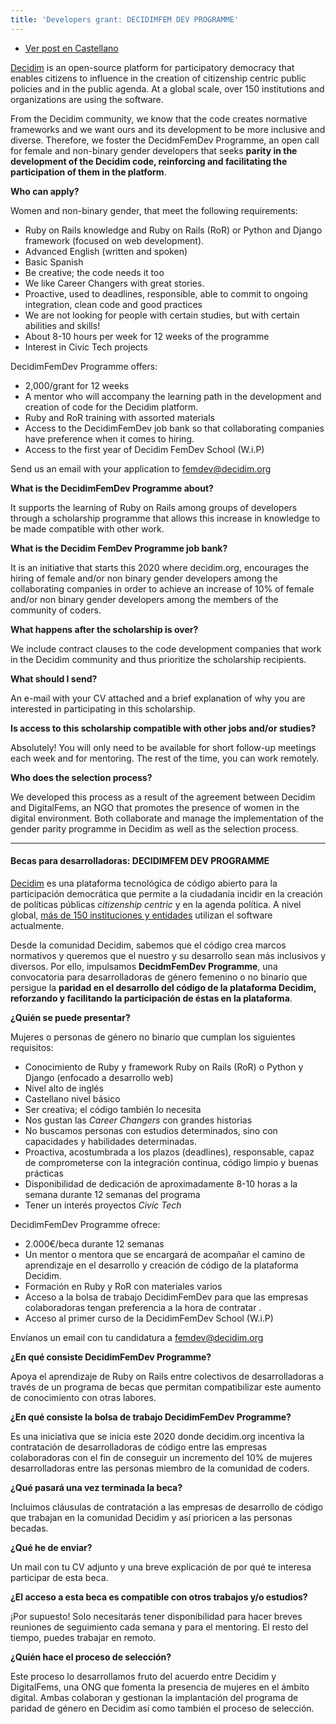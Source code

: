 ```yaml
---
title: 'Developers grant: DECIDIMFEM DEV PROGRAMME'
---
```


* [Ver post en Castellano](/blog/2020-02-06-developers-grant-decidimfem-dev-programme/#cast)

[Decidim](https://decidim.org/) is an open-source platform for participatory democracy that enables citizens to influence in the creation of citizenship centric public policies and in the public agenda. At a global scale, over 150 institutions and organizations are using the software.

From the Decidim community, we know that the code creates normative frameworks and we want ours and its development to be more inclusive and diverse. Therefore, we foster the DecidmFemDev Programme, an open call for female and non-binary gender developers that seeks **parity in the development of the Decidim code, reinforcing and facilitating the participation of them in the platform**.

**Who can apply?**

Women and non-binary gender, that meet the following requirements:

* Ruby on Rails knowledge and Ruby on Rails (RoR) or Python and Django framework (focused on web development).
* Advanced English (written and spoken)
* Basic Spanish
* Be creative; the code needs it too
* We like Career Changers with great stories.
* Proactive, used to deadlines, responsible, able to commit to ongoing integration, clean code and good practices
* We are not looking for people with certain studies, but with certain abilities and skills!
* About 8-10 hours per week for 12 weeks of the programme
* Interest in Civic Tech projects

DecidimFemDev Programme offers:

* 2,000/grant for 12 weeks
* A mentor who will accompany the learning path in the development and creation of code for the Decidim platform.
* Ruby and RoR training with assorted materials
* Access to the DecidimFemDev job bank so that collaborating companies have preference when it comes to hiring.
* Access to the first year of Decidim FemDev School (W.i.P)

Send us an email with your application to [femdev@decidim.org](mailto:femdev@decidim.org)

**What is the DecidimFemDev Programme about?**

It supports the learning of Ruby on Rails among groups of developers through a scholarship programme that allows this increase in knowledge to be made compatible with other work.

**What is the Decidim FemDev Programme job bank?**

It is an initiative that starts this 2020 where decidim.org, encourages the hiring of female and/or non binary gender developers among the collaborating companies in order to achieve an increase of 10% of female and/or non binary gender developers among the members of the community of coders.

**What happens after the scholarship is over?**

We include contract clauses to the code development companies that work in the Decidim community and thus prioritize the scholarship recipients.

**What should I send?**

An e-mail with your CV attached and a brief explanation of why you are interested in participating in this scholarship.

**Is access to this scholarship compatible with other jobs and/or studies?**

Absolutely! You will only need to be available for short follow-up meetings each week and for mentoring. The rest of the time, you can work remotely.

**Who does the selection process?**

We developed this process as a result of the agreement between Decidim and DigitalFems, an NGO that promotes the presence of women in the digital environment. Both collaborate and manage the implementation of the gender parity programme in Decidim as well as the selection process.

---

#### <a name="cast"></a> Becas para desarrolladoras: DECIDIMFEM DEV PROGRAMME

[Decidim](https://decidim.org/) es una plataforma tecnológica de código abierto para la participación democrática que permite a la ciudadanía incidir en la creación de políticas públicas *citizenship centric* y en la agenda política. A nivel global, [más de 150 instituciones y entidades](https://decidim.org/usedby/) utilizan el software actualmente.

Desde la comunidad Decidim, sabemos que el código crea marcos normativos y queremos que el nuestro y su desarrollo sean más inclusivos y diversos. Por ello, impulsamos **DecidmFemDev Programme**, una convocatoria para desarrolladoras de género femenino o no binario que persigue la **paridad en el desarrollo del código de la plataforma Decidim, reforzando y facilitando la participación de éstas en la plataforma**.

**¿Quién se puede presentar?**

Mujeres o personas de género no binario que cumplan los siguientes requisitos:

* Conocimiento de Ruby y framework Ruby on Rails (RoR) o Python y Django (enfocado a desarrollo web)
* Nivel alto de inglés
* Castellano nivel básico
* Ser creativa; el código también lo necesita
* Nos gustan las *Career Changers* con grandes historias
* No buscamos personas con estudios determinados, sino con capacidades y habilidades determinadas.
* Proactiva, acostumbrada a los plazos (deadlines), responsable, capaz de comprometerse con la integración continua, código limpio y buenas prácticas
* Disponibilidad de dedicación de aproximadamente 8-10 horas a la semana durante 12 semanas del programa
* Tener un interés proyectos *Civic Tech*

DecidimFemDev Programme ofrece:

* 2.000€/beca durante 12 semanas
* Un mentor o mentora que se encargará de acompañar el camino de aprendizaje en el desarrollo y creación de código de la plataforma Decidim.
* Formación en Ruby y RoR con materiales varios
* Acceso a la bolsa de trabajo DecidimFemDev para que las empresas colaboradoras tengan preferencia a la hora de contratar .
* Acceso al primer curso de la DecidimFemDev School (W.i.P)

Envíanos un email con tu candidatura a [femdev@decidim.org](mailto:femdev@decidim.org)

**¿En qué consiste DecidimFemDev Programme?**

Apoya el aprendizaje de Ruby on Rails entre colectivos de desarrolladoras a través de un programa de becas que permitan compatibilizar este aumento de conocimiento con otras labores.

**¿En qué consiste la bolsa de trabajo DecidimFemDev Programme?**

Es una iniciativa que se inicia este 2020 donde decidim.org incentiva la contratación de desarrolladoras de código entre las empresas colaboradoras con el fin de conseguir un incremento del 10% de mujeres desarrolladoras entre las personas miembro de la comunidad de coders.

**¿Qué pasará una vez terminada la beca?**

Incluimos cláusulas de contratación a las empresas de desarrollo de código que trabajan en la comunidad Decidim y así prioricen a las personas becadas.

**¿Qué he de enviar?**

Un mail con tu CV adjunto y una breve explicación de por qué te interesa participar de esta beca.

**¿El acceso a esta beca es compatible con otros trabajos y/o estudios?**

¡Por supuesto! Solo necesitarás tener disponibilidad para hacer breves reuniones de seguimiento cada semana y para el mentoring. El resto del tiempo, puedes trabajar en remoto.

**¿Quién hace el proceso de selección?**

Este proceso lo desarrollamos fruto del acuerdo entre Decidim y DigitalFems, una ONG que fomenta la presencia de mujeres en el ámbito digital. Ambas colaboran y gestionan la implantación del programa de paridad de género en Decidim así como también el proceso de selección.
